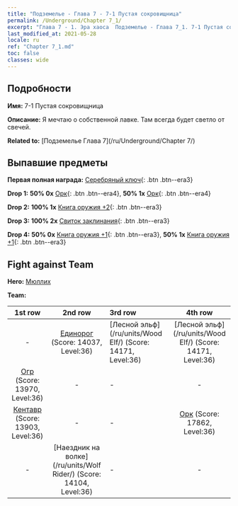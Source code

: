 ```yaml
---
title: "Подземелье - Глава 7 - 7-1 Пустая сокровищница"
permalink: /Underground/Chapter 7_1/
excerpt: "Глава 7 - 1. Эра хаоса  Подземелье - Глава 7_1. 7-1 Пустая сокровищница"
last_modified_at: 2021-05-28
locale: ru
ref: "Chapter 7_1.md"
toc: false
classes: wide
---
```


## Подробности

 **Имя:** 7-1 Пустая сокровищница

 **Описание:** Я мечтаю о собственной лавке. Там всегда будет светло от свечей.

 **Related to:** [Подземелье Глава 7](/ru/Underground/Chapter 7/)

## Выпавшие предметы

 **Первая полная награда:** [Серебряный ключ](/ItemsRU/con_693/){: .btn .btn--era3}

 **Drop 1:** **50% 0x** [Орк](/ItemsRU/unt_219/){: .btn .btn--era4}, **50% 1x** [Орк](/ItemsRU/unt_219/){: .btn .btn--era4}

 **Drop 2:** **100% 1x** [Книга оружия +2](/ItemsRU/mat_32/){: .btn .btn--era3}

 **Drop 3:** **100% 2x** [Свиток заклинания](/ItemsRU/con_694/){: .btn .btn--era3}

 **Drop 4:** **50% 0x** [Книга оружия +1](/ItemsRU/mat_25/){: .btn .btn--era3}, **50% 1x** [Книга оружия +1](/ItemsRU/mat_25/){: .btn .btn--era3}


## Fight against Team
 **Hero:** [Мюллих](/ru/heroes/Mullich/)

 **Team:**


  | 1st row | 2nd row | 3rd row | 4th row |
  |:----:|:----:|:----|:----:|
  | - | [Единорог](/ru/units/Unicorn/) (Score: 14037, Level:36)  | [Лесной эльф](/ru/units/Wood Elf/) (Score: 14171, Level:36)  | [Лесной эльф](/ru/units/Wood Elf/) (Score: 14171, Level:36)  |
  | [Огр](/ru/units/Ogre/) (Score: 13970, Level:36)  | - | - | - |
  | [Кентавр](/ru/units/Centaur/) (Score: 13903, Level:36)  | - | - | [Орк](/ru/units/Orc/) (Score: 17862, Level:36)  |
  | - | [Наездник на волке](/ru/units/Wolf Rider/) (Score: 14104, Level:36)  | - | - |


